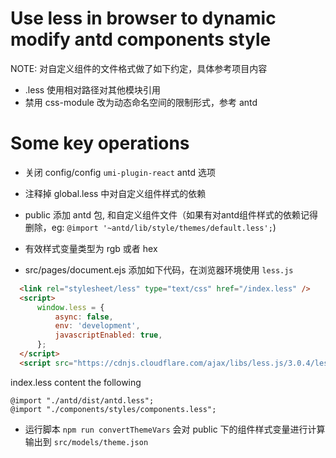 # Use less in browser to dynamic modify antd components style

NOTE: 对自定义组件的文件格式做了如下约定，具体参考项目内容

- .less 使用相对路径对其他模块引用
- 禁用 css-module 改为动态命名空间的限制形式，参考 antd

# Some key operations

- 关闭 config/config `umi-plugin-react` antd 选项

- 注释掉 global.less 中对自定义组件样式的依赖

- public 添加 antd 包, 和自定义组件文件（如果有对antd组件样式的依赖记得删除，eg: `@import '~antd/lib/style/themes/default.less';`)

- 有效样式变量类型为 rgb 或者 hex

- src/pages/document.ejs 添加如下代码，在浏览器环境使用 `less.js`

```html
  <link rel="stylesheet/less" type="text/css" href="/index.less" />
  <script>
      window.less = {
          async: false,
          env: 'development',
          javascriptEnabled: true,
      };
  </script>
  <script src="https://cdnjs.cloudflare.com/ajax/libs/less.js/3.0.4/less.min.js"></script>
```

index.less content the following

```less
@import "./antd/dist/antd.less";
@import "./components/styles/components.less";
```

- 运行脚本 `npm run convertThemeVars` 会对 public 下的组件样式变量进行计算输出到 `src/models/theme.json`

